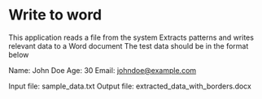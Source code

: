 # Write to word

This application reads a file from the system
Extracts patterns and writes relevant data to a Word document
The test data should be in the format below

Name: John Doe 
Age: 30 
Email: johndoe@example.com

Input file:   sample_data.txt
Output file:  extracted_data_with_borders.docx

